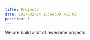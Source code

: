 ```yaml
---
title: Projects
date: 2017-02-24 15:56:00 +01:00
position: 1
---
```


We are build a lot of awesome projects
